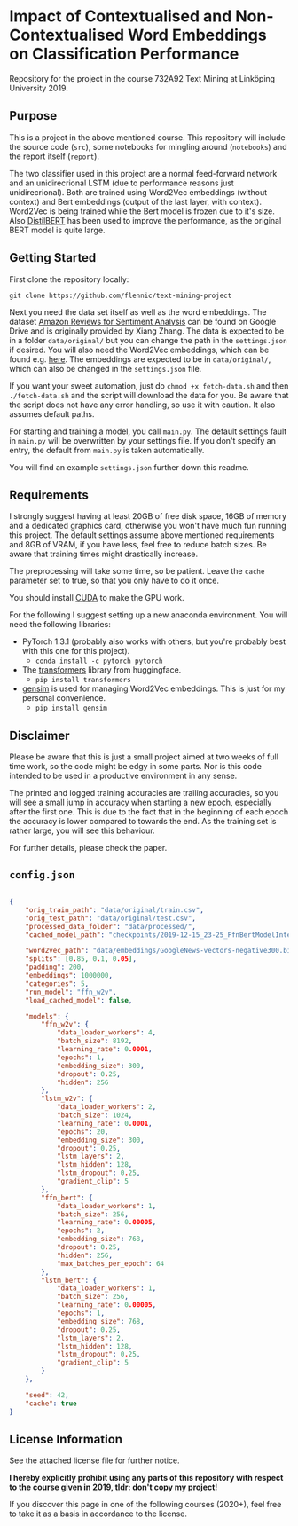# Impact of Contextualised and Non-Contextualised Word Embeddings on Classification Performance

Repository for the project in the course 732A92 Text Mining at Linköping University 2019.

## Purpose

This is a project in the above mentioned course. This repository will include the source code (`src`), some notebooks for mingling around (`notebooks`) and the report itself (`report`).

The two classifier used in this project are a normal feed-forward network and an unidirecrional LSTM (due to performance reasons just unidirecrional). Both are trained using Word2Vec embeddings (without context) and Bert embeddings (output of the last layer, with context). Word2Vec is being trained while the Bert model is frozen due to it's size. Also [DistilBERT](https://medium.com/huggingface/distilbert-8cf3380435b5) has been used to improve the performance, as the original BERT model is quite large.

## Getting Started

First clone the repository locally:

```git clone https://github.com/flennic/text-mining-project```

Next you need the data set itself as well as the word embeddings.
The dataset [Amazon Reviews for Sentiment Analysis](https://drive.google.com/open?id=0Bz8a_Dbh9QhbZVhsUnRWRDhETzA) can be found on Google Drive and is originally provided by Xiang Zhang. The data is expected to be in a folder `data/original/` but you can change the path in the `settings.json` if desired.
You will also need the Word2Vec embeddings, which can be found e.g. [here](https://github.com/mmihaltz/word2vec-GoogleNews-vectors). The embeddings are expected to be in `data/original/`, which can also be changed in the `settings.json` file.

If you want your sweet automation, just do `chmod +x fetch-data.sh` and then `./fetch-data.sh` and the script will download the data for you. Be aware that the script does not have any error handling, so use it with caution. It also assumes default paths.

For starting and training a model, you call `main.py`. The default settings fault in `main.py` will be overwritten by your settings file. If you don't specify an entry, the default from `main.py` is taken automatically.

You will find an example `settings.json` further down this readme.

## Requirements

I strongly suggest having at least 20GB of free disk space, 16GB of memory and a dedicated graphics card, otherwise you won't have much fun running this project. The default settings assume above mentioned requirements and 8GB of VRAM, if you have less, feel free to reduce batch sizes. Be aware that training times might drastically increase.

The preprocessing will take some time, so be patient. Leave the `cache` parameter set to true, so that you only have to do it once.

You should install [CUDA](https://developer.nvidia.com/cuda-downloads) to make the GPU work.

For the following I suggest setting up a new anaconda environment. You will need the following libraries:

- PyTorch 1.3.1 (probably also works with others, but you're probably best with this one for this project).
    - `conda install -c pytorch pytorch`
- The [transformers](https://github.com/huggingface/transformers) library from huggingface.
    - `pip install transformers`
- [gensim](https://radimrehurek.com/gensim/) is used for managing Word2Vec embeddings. This is just for my personal convenience.
    - `pip install gensim`

## Disclaimer

Please be aware that this is just a small project aimed at two weeks of full time work, so the code might be edgy in some parts. Nor is this code intended to be used in a productive environment in any sense.

The printed and logged training accuracies are trailing accuracies, so you will see a small jump in accuracy when starting a new epoch, especially after the first one. This is due to the fact that in the beginning of each epoch the accuracy is lower compared to towards the end. As the training set is rather large, you will see this behaviour.

For further details, please check the paper.

## `config.json`

```json

{
    "orig_train_path": "data/original/train.csv",
    "orig_test_path": "data/original/test.csv",
    "processed_data_folder": "data/processed/",
    "cached_model_path": "checkpoints/2019-12-15_23-25_FfnBertModelInteractor.pth",

    "word2vec_path": "data/embeddings/GoogleNews-vectors-negative300.bin",
    "splits": [0.85, 0.1, 0.05],
    "padding": 200,
    "embeddings": 1000000,
    "categories": 5,
    "run_model": "ffn_w2v",
    "load_cached_model": false,

    "models": {
        "ffn_w2v": {
            "data_loader_workers": 4,
            "batch_size": 8192,
            "learning_rate": 0.0001,
            "epochs": 1,
            "embedding_size": 300,
            "dropout": 0.25,
            "hidden": 256
        },
        "lstm_w2v": {
            "data_loader_workers": 2,
            "batch_size": 1024,
            "learning_rate": 0.0001,
            "epochs": 20,
            "embedding_size": 300,
            "dropout": 0.25,
            "lstm_layers": 2,
            "lstm_hidden": 128,
            "lstm_dropout": 0.25,
            "gradient_clip": 5
        },
        "ffn_bert": {
            "data_loader_workers": 1,
            "batch_size": 256,
            "learning_rate": 0.00005,
            "epochs": 2,
            "embedding_size": 768,
            "dropout": 0.25,
            "hidden": 256,
            "max_batches_per_epoch": 64
        },
        "lstm_bert": {
            "data_loader_workers": 1,
            "batch_size": 256,
            "learning_rate": 0.00005,
            "epochs": 1,
            "embedding_size": 768,
            "dropout": 0.25,
            "lstm_layers": 2,
            "lstm_hidden": 128,
            "lstm_dropout": 0.25,
            "gradient_clip": 5
        }
    },

    "seed": 42,
    "cache": true
}

```

## License Information

See the attached license file for further notice.

**I hereby explicitly prohibit using any parts of this repository with respect to the course given in 2019, tldr: don't copy my project!**

If you discover this page in one of the following courses (2020+), feel free to take it as a basis in accordance to the license.
